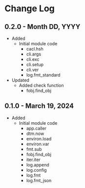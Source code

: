 # Change Log

## 0.2.0 - Month DD, YYYY
* Added
    * Initial module code
        * cacl.hsh
        * cli.args
        * cli.exc
        * cli.setup
        * cli.ver
        * log.fmt_standard
* Updated
    * Added check function
        * fobj.find_obj

## 0.1.0 - March 19, 2024

* Added
    * Initial module code
        * app.caller
        * dtm.now
        * environ.load
        * environ.var
        * fmt.sub
        * fobj.find_obj
        * iter.iter
        * log.append
        * log.config
        * log.fmt
        * log.fmt_json
